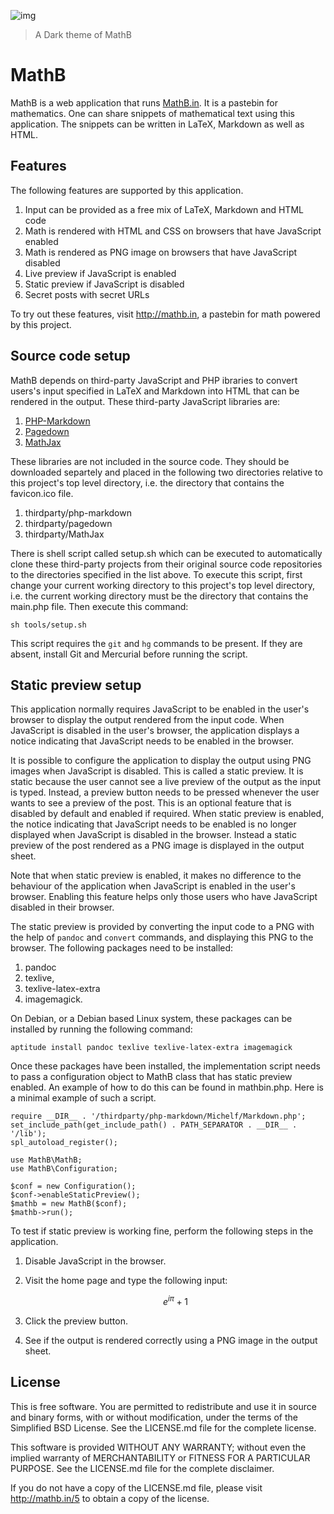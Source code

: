 ![img](https://dzwonsemrish7.cloudfront.net/items/341k402l1e083p3G3231/Image%202019-08-24%20at%201.32.54%20AM.png?v=1484599f)

> A Dark theme of MathB

MathB
=====
MathB is a web application that runs [MathB.in][1]. It is a pastebin for
mathematics. One can share snippets of mathematical text using this
application. The snippets can be written in LaTeX, Markdown as well as
HTML.

  [1]: http://mathb.in/


Features
--------
The following features are supported by this application.

  1. Input can be provided as a free mix of LaTeX, Markdown and HTML
     code
  2. Math is rendered with HTML and CSS on browsers that have JavaScript
     enabled
  3. Math is rendered as PNG image on browsers that have JavaScript
     disabled
  4. Live preview if JavaScript is enabled
  5. Static preview if JavaScript is disabled
  6. Secret posts with secret URLs

To try out these features, visit <http://mathb.in>, a pastebin for math
powered by this project.


Source code setup
-----------------
MathB depends on third-party JavaScript and PHP ibraries to convert
users's input specified in LaTeX and Markdown into HTML that can be
rendered in the output. These third-party JavaScript libraries are:

  1. [PHP-Markdown][T1]
  2. [Pagedown][T2]
  3. [MathJax][T3]

These libraries are not included in the source code. They should be
downloaded separtely and placed in the following two directories
relative to this project's top level directory, i.e. the directory that
contains the favicon.ico file.

  1. thirdparty/php-markdown
  2. thirdparty/pagedown
  3. thirdparty/MathJax

There is shell script called setup.sh which can be executed to
automatically clone these third-party projects from their original
source code repositories to the directories specified in the list above.
To execute this script, first change your current working directory to
this project's top level directory, i.e. the current working directory
must be the directory that contains the main.php file. Then execute this
command:

    sh tools/setup.sh

This script requires the `git` and `hg` commands to be present. If they
are absent, install Git and Mercurial before running the script.

  [T1]: http://michelf.ca/projects/php-markdown/
  [T2]: http://code.google.com/p/pagedown/
  [T3]: http://www.mathjax.org/


Static preview setup
--------------------
This application normally requires JavaScript to be enabled in the
user's browser to display the output rendered from the input code. When
JavaScript is disabled in the user's browser, the application displays a
notice indicating that JavaScript needs to be enabled in the browser.

It is possible to configure the application to display the output using
PNG images when JavaScript is disabled. This is called a static preview.
It is static because the user cannot see a live preview of the output as
the input is typed. Instead, a preview button needs to be pressed
whenever the user wants to see a preview of the post. This is an
optional feature that is disabled by default and enabled if required.
When static preview is enabled, the notice indicating that JavaScript
needs to be enabled is no longer displayed when JavaScript is disabled
in the browser. Instead a static preview of the post rendered as a PNG
image is displayed in the output sheet.

Note that when static preview is enabled, it makes no difference to the
behaviour of the application when JavaScript is enabled in the user's
browser. Enabling this feature helps only those users who have
JavaScript disabled in their browser.

The static preview is provided by converting the input code to a PNG
with the help of `pandoc` and `convert` commands, and displaying this
PNG to the browser.  The following packages need to be installed:

  1. pandoc
  2. texlive,
  3. texlive-latex-extra
  4. imagemagick.

On Debian, or a Debian based Linux system, these packages can be
installed by running the following command:

    aptitude install pandoc texlive texlive-latex-extra imagemagick

Once these packages have been installed, the implementation script needs
to pass a configuration object to MathB class that has static preview
enabled. An example of how to do this can be found in mathbin.php. Here
is a minimal example of such a script.

    require __DIR__ . '/thirdparty/php-markdown/Michelf/Markdown.php';
    set_include_path(get_include_path() . PATH_SEPARATOR . __DIR__ . '/lib');
    spl_autoload_register();

    use MathB\MathB;
    use MathB\Configuration;

    $conf = new Configuration();
    $conf->enableStaticPreview();
    $mathb = new MathB($conf);
    $mathb->run();

To test if static preview is working fine, perform the following steps
in the application.


  1. Disable JavaScript in the browser.
  2. Visit the home page and type the following input:

        $$ e^{i \pi} + 1 $$

  3. Click the preview button.
  4. See if the output is rendered correctly using a PNG image in the
     output sheet.


License
-------
This is free software. You are permitted to redistribute and use it in
source and binary forms, with or without modification, under the terms
of the Simplified BSD License. See the LICENSE.md file for the complete
license.

This software is provided WITHOUT ANY WARRANTY; without even the implied
warranty of MERCHANTABILITY or FITNESS FOR A PARTICULAR PURPOSE. See the
LICENSE.md file for the complete disclaimer.

If you do not have a copy of the LICENSE.md file, please visit
<http://mathb.in/5> to obtain a copy of the license.
